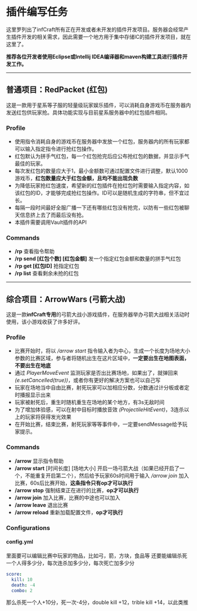 # 插件编写任务
这里罗列出了infCraft所有正在开发或者未开发的插件开发项目。服务器会经常产生插件开发的相关需求，因此需要一个地方用于集中存储IC的插件开发项目，就在这里了。

**推荐各位开发者使用Eclipse或Intellij IDEA编译器和maven构建工具进行插件开发工作。**

---
## 普通项目：RedPacket (红包)
这是一款用于星系等子服的轻量级玩家娱乐插件，可以消耗自身游戏币在服务器内发送红包供玩家抢。具体功能实现与目前星系服务器中的红包插件相同。

### Profile
- 使用指令消耗自身的游戏币在服务器中发放一个红包，服务器内的所有玩家都可以输入指定指令进行抢红包操作。
- 红包默认为拼手气红包，每一个红包抢完后应公布抢红包的数据，并显示手气最佳的玩家。
- 每次发红包的数量应大于1，最小金额数可通过配置文件进行调整，默认1000游戏币，**红包数量应大于红包金额，且均不能出现负数**
- 为降低玩家抢红包速度，希望新的红包插件在抢红包时需要输入指定内容，如该红包的ID，才能够完成抢红包操作。ID可以是随机生成的字符串，但不宜过长。
- 每隔一段时间最好全服广播一下还有哪些红包没有抢完，以防有一些红包被聊天信息挤上去了而最后没有抢。
- 本插件需要调用Vault插件的API

### Commands
- **/rp** 查看指令帮助
- **/rp send \[红包个数\] \[红包金额\]** 发一个指定红包金额和数量的拼手气红包
- **/rp get \[红包ID\]** 抢指定红包
- **/rp list** 查看剩余未抢的红包

---
## 综合项目：ArrowWars (弓箭大战)
这是一款**infCraft专用**的弓箭大战小游戏插件，在服务器举办弓箭大战相关活动时使用，该小游戏收获了许多好评。

### Profile
- 比赛开始时，将以 */arrow start* 指令输入者为中心，生成一个长度为场地大小参数的比赛区域，参与者将随机出生在这片区域中，**一定要出生在地图表面，不要出生在地底**
- 通过 *PlayerMoveEvent* 监测玩家是否出比赛场地，如果出了，就弹回来 *(e.setCancelled(true))*，或者你有更好的解决方案也可以自己写
- 玩家在场地当中自由比赛，射死玩家可以加相应分数，分数通过计分板或者定时播报显示出来
- 玩家被射死后，重生时随机重生在场地的某个地方，有3s无敌时间
- 为了增加体验感，可以在射中目标时播放音效 *(ProjectileHitEvent)*，3连杀以上的玩家将获得发光效果
- 在开始比赛，结束比赛，射死玩家等等事件中，一定要sendMessage给予玩家提示。

### Commands
- **/arrow** 显示指令帮助
- **/arrow start** \[时间长度\] \[场地大小\] 开启一场弓箭大战（如果已经开启了一个，不能重复开启第二个），然后给予玩家60s时间用于输入 */arrow join* 加入比赛，60s后比赛开始，**这条指令只有op才可以执行**
- **/arrow stop** 强制结束正在进行的比赛，**op才可以执行**
- **/arrow join** 加入比赛，比赛的中途也可以加入
- **/arrow leave** 退出比赛
- **/arrow reload** 重新加载配置文件，**op才可执行**

### Configurations
#### **config.yml**
里面要可以编辑比赛中玩家的物品，比如弓，箭，方块，食品等
还要能编辑杀死一个人得多少分，每次连杀加多少分，每次死亡加多少分
```yaml
score:
  kill: 10
  death: -4
  combo: 2
```
那么杀死一个人+10分，死一次-4分，double kill +12，trible kill +14，以此类推